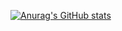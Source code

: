 [![Anurag's GitHub stats](https://github-readme-stats.vercel.app/api?username=steola6554&count_private=true&show_icons=true&theme=radical)](https://github.com/anuraghazra/github-readme-stats)
